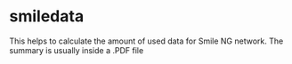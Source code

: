 # smiledata
This helps to calculate the amount of used data for Smile NG network. The summary is usually inside a .PDF file
